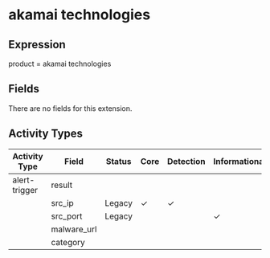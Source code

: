 akamai technologies
===================

Expression
----------

product = akamai technologies

Fields
------

There are no fields for this extension.

Activity Types
--------------

| Activity Type | Field       | Status | Core     | Detection | Informational |
| ------------- | ----------- | ------ | -------- | --------- | ------------- |
| alert-trigger | result      |        |          |           |               |
|               | src_ip      | Legacy | &#10003; | &#10003;  |               |
|               | src_port    | Legacy |          |           | &#10003;      |
|               | malware_url |        |          |           |               |
|               | category    |        |          |           |               |


